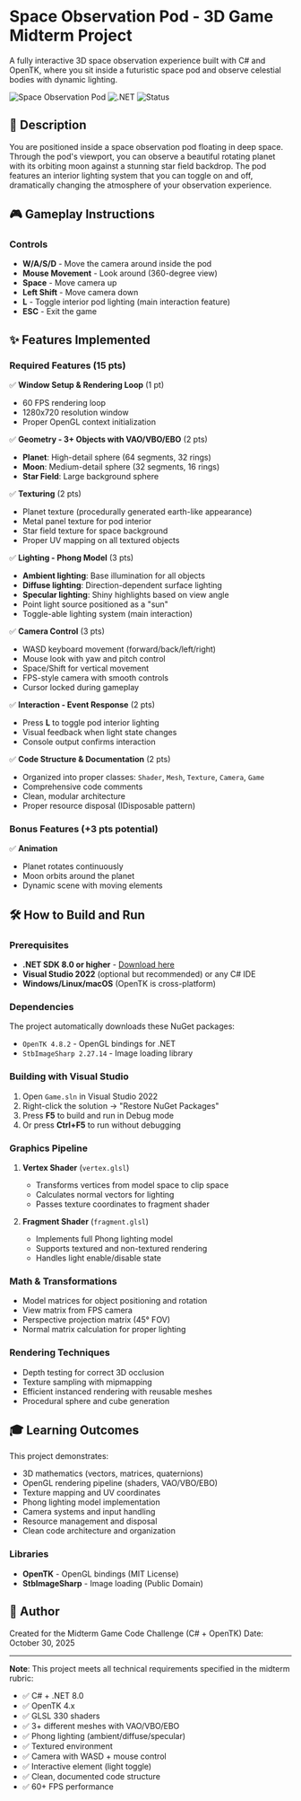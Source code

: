 # Space Observation Pod - 3D Game Midterm Project

A fully interactive 3D space observation experience built with C# and OpenTK, where you sit inside a futuristic space pod and observe celestial bodies with dynamic lighting.

![Space Observation Pod](https://img.shields.io/badge/OpenTK-4.8.2-blue) ![.NET](https://img.shields.io/badge/.NET-8.0-purple) ![Status](https://img.shields.io/badge/Status-Complete-success)

## 📝 Description

You are positioned inside a space observation pod floating in deep space. Through the pod's viewport, you can observe a beautiful rotating planet with its orbiting moon against a stunning star field backdrop. The pod features an interior lighting system that you can toggle on and off, dramatically changing the atmosphere of your observation experience.

## 🎮 Gameplay Instructions

### Controls

- **W/A/S/D** - Move the camera around inside the pod
- **Mouse Movement** - Look around (360-degree view)
- **Space** - Move camera up
- **Left Shift** - Move camera down
- **L** - Toggle interior pod lighting (main interaction feature)
- **ESC** - Exit the game


## ✨ Features Implemented

### Required Features (15 pts)

✅ **Window Setup & Rendering Loop** (1 pt)
- 60 FPS rendering loop
- 1280x720 resolution window
- Proper OpenGL context initialization

✅ **Geometry - 3+ Objects with VAO/VBO/EBO** (2 pts)
- **Planet**: High-detail sphere (64 segments, 32 rings)
- **Moon**: Medium-detail sphere (32 segments, 16 rings)
- **Star Field**: Large background sphere

✅ **Texturing** (2 pts)
- Planet texture (procedurally generated earth-like appearance)
- Metal panel texture for pod interior
- Star field texture for space background
- Proper UV mapping on all textured objects

✅ **Lighting - Phong Model** (3 pts)
- **Ambient lighting**: Base illumination for all objects
- **Diffuse lighting**: Direction-dependent surface lighting
- **Specular lighting**: Shiny highlights based on view angle
- Point light source positioned as a "sun"
- Toggle-able lighting system (main interaction)

✅ **Camera Control** (3 pts)
- WASD keyboard movement (forward/back/left/right)
- Mouse look with yaw and pitch control
- Space/Shift for vertical movement
- FPS-style camera with smooth controls
- Cursor locked during gameplay

✅ **Interaction - Event Response** (2 pts)
- Press **L** to toggle pod interior lighting
- Visual feedback when light state changes
- Console output confirms interaction

✅ **Code Structure & Documentation** (2 pts)
- Organized into proper classes: `Shader`, `Mesh`, `Texture`, `Camera`, `Game`
- Comprehensive code comments
- Clean, modular architecture
- Proper resource disposal (IDisposable pattern)

### Bonus Features (+3 pts potential)

✅ **Animation**
- Planet rotates continuously
- Moon orbits around the planet
- Dynamic scene with moving elements

## 🛠️ How to Build and Run

### Prerequisites

- **.NET SDK 8.0 or higher** - [Download here](https://dotnet.microsoft.com/download)
- **Visual Studio 2022** (optional but recommended) or any C# IDE
- **Windows/Linux/macOS** (OpenTK is cross-platform)

### Dependencies

The project automatically downloads these NuGet packages:
- `OpenTK 4.8.2` - OpenGL bindings for .NET
- `StbImageSharp 2.27.14` - Image loading library

### Building with Visual Studio

1. Open `Game.sln` in Visual Studio 2022
2. Right-click the solution → "Restore NuGet Packages"
3. Press **F5** to build and run in Debug mode
4. Or press **Ctrl+F5** to run without debugging

### Graphics Pipeline

1. **Vertex Shader** (`vertex.glsl`)
   - Transforms vertices from model space to clip space
   - Calculates normal vectors for lighting
   - Passes texture coordinates to fragment shader

2. **Fragment Shader** (`fragment.glsl`)
   - Implements full Phong lighting model
   - Supports textured and non-textured rendering
   - Handles light enable/disable state

### Math & Transformations

- Model matrices for object positioning and rotation
- View matrix from FPS camera
- Perspective projection matrix (45° FOV)
- Normal matrix calculation for proper lighting

### Rendering Techniques

- Depth testing for correct 3D occlusion
- Texture sampling with mipmapping
- Efficient instanced rendering with reusable meshes
- Procedural sphere and cube generation

## 🎓 Learning Outcomes

This project demonstrates:
- 3D mathematics (vectors, matrices, quaternions)
- OpenGL rendering pipeline (shaders, VAO/VBO/EBO)
- Texture mapping and UV coordinates
- Phong lighting model implementation
- Camera systems and input handling
- Resource management and disposal
- Clean code architecture and organization


### Libraries
- **OpenTK** - OpenGL bindings (MIT License)
- **StbImageSharp** - Image loading (Public Domain)

## 👤 Author

Created for the Midterm Game Code Challenge (C# + OpenTK)
Date: October 30, 2025

---

**Note**: This project meets all technical requirements specified in the midterm rubric:
- ✅ C# + .NET 8.0
- ✅ OpenTK 4.x
- ✅ GLSL 330 shaders
- ✅ 3+ different meshes with VAO/VBO/EBO
- ✅ Phong lighting (ambient/diffuse/specular)
- ✅ Textured environment
- ✅ Camera with WASD + mouse control
- ✅ Interactive element (light toggle)
- ✅ Clean, documented code structure
- ✅ 60+ FPS performance
